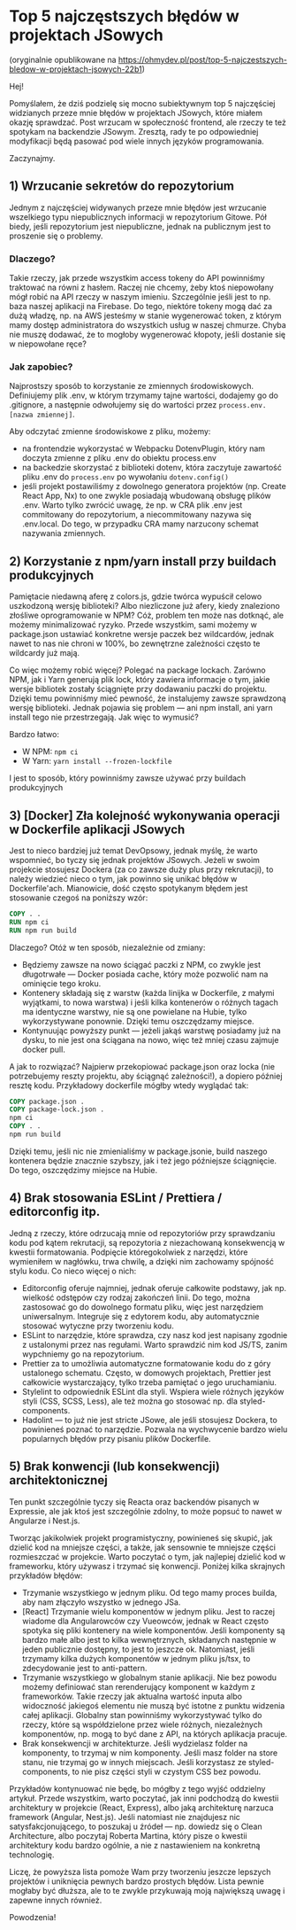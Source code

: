 # Top 5 najczęstszych błędów w projektach JSowych

(oryginalnie opublikowane na https://ohmydev.pl/post/top-5-najczestszych-bledow-w-projektach-jsowych-22b1)

Hej!

Pomyślałem, że dziś podzielę się mocno subiektywnym top 5 najczęściej widzianych przeze mnie błędów w projektach JSowych, które miałem okazję sprawdzać. Post wrzucam w społeczność frontend, ale rzeczy te też spotykam na backendzie JSowym. Zresztą, rady te po odpowiedniej modyfikacji będą pasować pod wiele innych języków programowania.

Zaczynajmy.

## 1) Wrzucanie sekretów do repozytorium

Jednym z najczęściej widywanych przeze mnie błędów jest wrzucanie wszelkiego typu niepublicznych informacji w repozytorium Gitowe. Pół biedy, jeśli repozytorium jest niepubliczne, jednak na publicznym jest to proszenie się o problemy.

### Dlaczego?

Takie rzeczy, jak przede wszystkim access tokeny do API powinniśmy traktować na równi z hasłem. Raczej nie chcemy, żeby ktoś niepowołany mógł robić na API rzeczy w naszym imieniu. Szczególnie jeśli jest to np. baza naszej aplikacji na Firebase. Do tego, niektóre tokeny mogą dać za dużą władzę, np. na AWS jesteśmy w stanie wygenerować token, z którym mamy dostęp administratora do wszystkich usług w naszej chmurze. Chyba nie muszę dodawać, że to mogłoby wygenerować kłopoty, jeśli dostanie się w niepowołane ręce?

### Jak zapobiec?

Najprostszy sposób to korzystanie ze zmiennych środowiskowych. Definiujemy plik .env, w którym trzymamy tajne wartości, dodajemy go do .gitignore, a następnie odwołujemy się do wartości przez `process.env.[nazwa zmiennej]`.

Aby odczytać zmienne środowiskowe z pliku, możemy:

- na frontendzie wykorzystać w Webpacku DotenvPlugin, który nam doczyta zmienne z pliku .env do obiektu process.env
- na backedzie skorzystać z biblioteki dotenv, która zaczytuje zawartość pliku .env do `process.env` po wywołaniu `dotenv.config()`
- jeśli projekt postawiliśmy z dowolnego generatora projektów (np. Create React App, Nx) to one zwykle posiadają wbudowaną obsługę plików .env. Warto tylko zwrócić uwagę, że np. w CRA plik .env jest commitowany do repozytorium, a niecommitowany nazywa się .env.local. Do tego, w przypadku CRA mamy narzucony schemat nazywania zmiennych.

## 2) Korzystanie z npm/yarn install przy buildach produkcyjnych

Pamiętacie niedawną aferę z colors.js, gdzie twórca wypuścił celowo uszkodzoną wersję biblioteki? Albo niezliczone już afery, kiedy znaleziono złośliwe oprogramowanie w NPM? Cóż, problem ten może nas dotknąć, ale możemy minimalizować ryzyko. Przede wszystkim, sami możemy w package.json ustawiać konkretne wersje paczek bez wildcardów, jednak nawet to nas nie chroni w 100%, bo zewnętrzne zależności często te wildcardy już mają.

Co więc możemy robić więcej? Polegać na package lockach. Zarówno NPM, jak i Yarn generują plik lock, który zawiera informacje o tym, jakie wersje bibliotek zostały ściągnięte przy dodawaniu paczki do projektu. Dzięki temu powinniśmy mieć pewność, że instalujemy zawsze sprawdzoną wersję biblioteki. Jednak pojawia się problem — ani npm install, ani yarn install tego nie przestrzegają. Jak więc to wymusić?

Bardzo łatwo:

- W NPM: `npm ci`
- W Yarn: `yarn install --frozen-lockfile`

I jest to sposób, który powinniśmy zawsze używać przy buildach produkcyjnych

## 3) [Docker] Zła kolejność wykonywania operacji w Dockerfile aplikacji JSowych

Jest to nieco bardziej już temat DevOpsowy, jednak myślę, że warto wspomnieć, bo tyczy się jednak projektów JSowych. Jeżeli w swoim projekcie stosujesz Dockera (za co zawsze duży plus przy rekrutacji), to należy wiedzieć nieco o tym, jak powinno się unikać błędów w Dockerfile'ach. Mianowicie, dość często spotykanym błędem jest stosowanie czegoś na poniższy wzór:

```dockerfile
COPY . .
RUN npm ci
RUN npm run build
```

Dlaczego? Otóż w ten sposób, niezależnie od zmiany:

- Będziemy zawsze na nowo ściągać paczki z NPM, co zwykle jest długotrwałe — Docker posiada cache, który może pozwolić nam na ominięcie tego kroku.
- Kontenery składają się z warstw (każda linijka w Dockerfile, z małymi wyjątkami, to nowa warstwa) i jeśli kilka kontenerów o różnych tagach ma identyczne warstwy, nie są one powielane na Hubie, tylko wykorzystywane ponownie. Dzięki temu oszczędzamy miejsce.
- Kontynuując powyższy punkt — jeżeli jakąś warstwę posiadamy już na dysku, to nie jest ona ściągana na nowo, więc też mniej czasu zajmuje docker pull.

A jak to rozwiązać? Najpierw przekopiować package.json oraz locka (nie potrzebujemy reszty projektu, aby ściągnąć zależności!), a dopiero później resztę kodu. Przykładowy dockerfile mógłby wtedy wyglądać tak:

```dockerfile
COPY package.json .
COPY package-lock.json .
npm ci
COPY . .
npm run build
```

Dzięki temu, jeśli nic nie zmienialiśmy w package.jsonie, build naszego kontenera będzie znacznie szybszy, jak i też jego późniejsze ściągnięcie. Do tego, oszczędzimy miejsce na Hubie.

## 4) Brak stosowania ESLint / Prettiera / editorconfig itp.

Jedną z rzeczy, które odrzucają mnie od repozytoriów przy sprawdzaniu kodu pod kątem rekrutacji, są repozytoria z niezachowaną konsekwencją w kwestii formatowania. Podpięcie któregokolwiek z narzędzi, które wymieniłem w nagłówku, trwa chwilę, a dzięki nim zachowamy spójność stylu kodu. Co nieco więcej o nich:

- Editorconfig oferuje najmniej, jednak oferuje całkowite podstawy, jak np. wielkość odstępów czy rodzaj zakończeń linii. Do tego, można zastosować go do dowolnego formatu pliku, więc jest narzędziem uniwersalnym. Integruje się z edytorem kodu, aby automatycznie stosować wytyczne przy tworzeniu kodu.
- ESLint to narzędzie, które sprawdza, czy nasz kod jest napisany zgodnie z ustalonymi przez nas regułami. Warto sprawdzić nim kod JS/TS, zanim wypchniemy go na repozytorium.
- Prettier za to umożliwia automatyczne formatowanie kodu do z góry ustalonego schematu. Często, w domowych projektach, Prettier jest całkowicie wystarczający, tylko trzeba pamiętać o jego uruchamianiu.
- Stylelint to odpowiednik ESLint dla styli. Wspiera wiele różnych języków styli (CSS, SCSS, Less), ale też można go stosować np. dla styled-components.
- Hadolint — to już nie jest stricte JSowe, ale jeśli stosujesz Dockera, to powinieneś poznać to narzędzie. Pozwala na wychwycenie bardzo wielu popularnych błędów przy pisaniu plików Dockerfile.

## 5) Brak konwencji (lub konsekwencji) architektonicznej

Ten punkt szczególnie tyczy się Reacta oraz backendów pisanych w Expressie, ale jak ktoś jest szczególnie zdolny, to może popsuć to nawet w Angularze i Nest.js.

Tworząc jakikolwiek projekt programistyczny, powinieneś się skupić, jak dzielić kod na mniejsze części, a także, jak sensownie te mniejsze części rozmieszczać w projekcie. Warto poczytać o tym, jak najlepiej dzielić kod w frameworku, który używasz i trzymać się konwencji. Poniżej kilka skrajnych przykładów błędów:

- Trzymanie wszystkiego w jednym pliku. Od tego mamy proces builda, aby nam złączyło wszystko w jednego JSa.
- [React] Trzymanie wielu komponentów w jednym pliku. Jest to raczej wiadome dla Angularowców czy Vueowców, jednak w React często spotyka się pliki kontenery na wiele komponentów. Jeśli komponenty są bardzo małe albo jest to kilka wewnętrznych, składanych następnie w jeden publicznie dostępny, to jest to jeszcze ok. Natomiast, jeśli trzymamy kilka dużych komponentów w jednym pliku js/tsx, to zdecydowanie jest to anti-pattern.
- Trzymanie wszystkiego w globalnym stanie aplikacji. Nie bez powodu możemy definiować stan rerenderujący komponent w każdym z frameworków. Takie rzeczy jak aktualna wartość inputa albo widoczność jakiegoś elementu nie muszą być istotne z punktu widzenia całej aplikacji. Globalny stan powinniśmy wykorzystywać tylko do rzeczy, które są współdzielone przez wiele różnych, niezależnych komponentów, np. mogą to być dane z API, na których aplikacja pracuje.
- Brak konsekwencji w architekturze. Jeśli wydzielasz folder na komponenty, to trzymaj w nim komponenty. Jeśli masz folder na store stanu, nie trzymaj go w innych miejscach. Jeśli korzystasz ze styled-components, to nie pisz części styli w czystym CSS bez powodu.

Przykładów kontynuować nie będę, bo mógłby z tego wyjść oddzielny artykuł. Przede wszystkim, warto poczytać, jak inni podchodzą do kwestii architektury w projekcie (React, Express), albo jaką architekturę narzuca framework (Angular, Nest.js). Jeśli natomiast nie znajdujesz nic satysfakcjonującego, to poszukaj u źródeł — np. dowiedz się o Clean Architecture, albo poczytaj Roberta Martina, który pisze o kwestii architektury kodu bardzo ogólnie, a nie z nastawieniem na konkretną technologię.

Liczę, że powyższa lista pomoże Wam przy tworzeniu jeszcze lepszych projektów i uniknięcia pewnych bardzo prostych błędów. Lista pewnie mogłaby być dłuższa, ale to te zwykle przykuwają moją największą uwagę i zapewne innych również.

Powodzenia!
